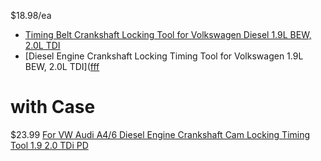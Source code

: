 $18.98/ea
- [Timing Belt Crankshaft Locking Tool for Volkswagen Diesel 1.9L BEW, 2.0L TDI](https://www.ebay.com/itm/135478234935)
- [Diesel Engine Crankshaft Locking Timing Tool for Volkswagen 1.9L BEW, 2.0L TDI]([fff](https://www.ebay.com/itm/196924593662)

# with Case
$23.99 [For VW Audi A4/6 Diesel Engine Crankshaft Cam Locking Timing Tool 1.9 2.0 TDi PD](https://www.ebay.com/itm/365137651066)
